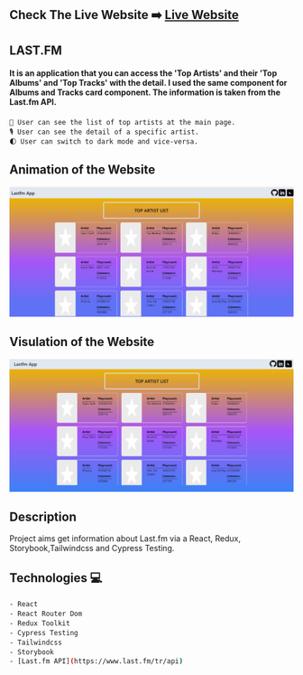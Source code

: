 ## Check The Live Website ➡️ [Live Website](https://aslinurtolga-lastfm.netlify.app/)

## LAST.FM 

#### It is an application that you can access the 'Top Artists' and their 'Top Albums' and 'Top Tracks' with the detail. I used the same component for Albums and Tracks card component. The information is taken from the Last.fm API.


```bash
🎼 User can see the list of top artists at the main page.
🎙️ User can see the detail of a specific artist.
🌓 User can switch to dark mode and vice-versa.
```
## Animation of the Website

![image](./lastfm.gif)

## Visulation of the Website

![image](./lastfm.jpg)

## Description
Project aims get information about Last.fm via a React, Redux, Storybook,Tailwindcss and Cypress Testing.

## Technologies 💻
```bash
- React
- React Router Dom
- Redux Toolkit
- Cypress Testing
- Tailwindcss
- Storybook
- [Last.fm API](https://www.last.fm/tr/api)
```
